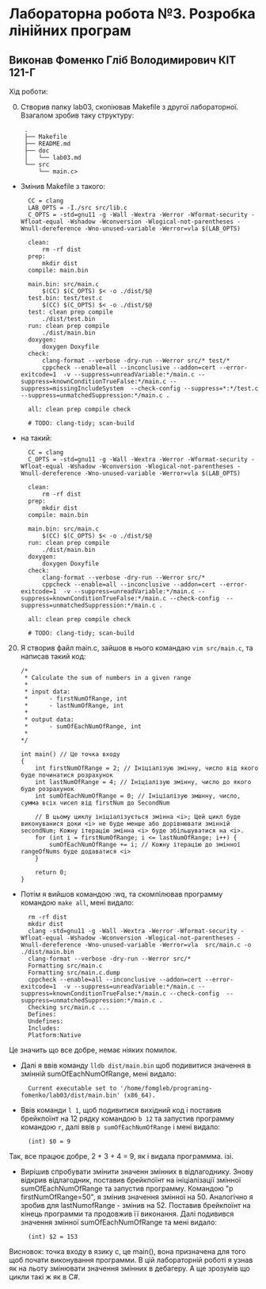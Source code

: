 # Лабораторна робота №3. Розробка лінійних програм #

## Виконав Фоменко Гліб Володимирович КІТ 121-Г ##

Хід роботи:

0. Створив папку lab03, скопіював Makefile з другої лабораторної. Взагалом зробив таку структуру:

		.
		├── Makefile
		├── README.md
		├── doc
		│   └── lab03.md
		└── src
		    └── main.c>
* Змінив Makefile з такого:

		CC = clang
		LAB_OPTS = -I./src src/lib.c
		C_OPTS = -std=gnu11 -g -Wall -Wextra -Werror -Wformat-security -Wfloat-equal -Wshadow -Wconversion -Wlogical-not-parentheses -Wnull-dereference -Wno-unused-variable -Werror=vla $(LAB_OPTS)

		clean:
			rm -rf dist
		prep:
			mkdir dist
		compile: main.bin

		main.bin: src/main.c
			$(CC) $(C_OPTS) $< -o ./dist/$@
		test.bin: test/test.c
			$(CC) $(C_OPTS) $< -o ./dist/$@
		test: clean prep compile
			./dist/test.bin
		run: clean prep compile
			./dist/main.bin
		doxygen:
			doxygen Doxyfile
		check:
			clang-format --verbose -dry-run --Werror src/* test/*
			cppcheck --enable=all --inconclusive --addon=cert --error-exitcode=1  -v --suppress=unreadVariable:*/main.c --suppress=knownConditionTrueFalse:*/main.c --suppress=missingIncludeSystem  --check-config --suppress=*:*/test.c  --suppress=unmatchedSuppression:*/main.c .

		all: clean prep compile check

		# TODO: clang-tidy; scan-build
* на такий:

		CC = clang
		C_OPTS = -std=gnu11 -g -Wall -Wextra -Werror -Wformat-security -Wfloat-equal -Wshadow -Wconversion -Wlogical-not-parentheses -Wnull-dereference -Wno-unused-variable -Werror=vla $(LAB_OPTS)

		clean:
			rm -rf dist
		prep:
			mkdir dist
		compile: main.bin

		main.bin: src/main.c
			$(CC) $(C_OPTS) $< -o ./dist/$@
		run: clean prep compile
			./dist/main.bin
		doxygen:
			doxygen Doxyfile
		check:
			clang-format --verbose -dry-run --Werror src/*
			cppcheck --enable=all --inconclusive --addon=cert --error-exitcode=1  -v --suppress=unreadVariable:*/main.c --suppress=knownConditionTrueFalse:*/main.c --check-config  --suppress=unmatchedSuppression:*/main.c .

		all: clean prep compile check

		# TODO: clang-tidy; scan-build
20. Я створив файл main.c, зайшов в нього командаю `vim src/main.c`, та написав такий код:

		/*
		 * Calculate the sum of numbers in a given range
		 *
		 * input data:
		 *      - firstNumOfRange, int
		 *      - lastNumOfRange, int
		 *
		 * output data:
		 *      - sumOfEachNumOfRange, int
		 *
		*/

		int main() // Це точка входу
		{
			int firstNumOfRange = 2; // Ініціалізую змінну, число від якого буде починатися розрахунок
			int lastNumOfRange = 4; // Ініціалізую змінну, число до якого буде розрахунок
			int sumOfEachNumOfRange = 0; // Ініціалізую змшнну, число, сумма всіх чисел від firstNum до SecondNum

			// В цьому циклу ініціалізується змінна <i>; Цей цикл буде виконуванися доки <i> не буде менше або дорівнювати змінній secondNum; Кожну ітерацію змінна <i> буде збільшуватися на <i>.
			for (int i = firstNumOfRange; i <= lastNumOfRange; i++) {
				sumOfEachNumOfRange += i; // Кожну ітерацію до змінної rangeOfNums буде додаватися <i>
			}

			return 0;
		}
* Потім я вийшов командою :wq, та скомпілював программу командою `make all`, мені видало:

		rm -rf dist
		mkdir dist
		clang -std=gnu11 -g -Wall -Wextra -Werror -Wformat-security -Wfloat-equal -Wshadow -Wconversion -Wlogical-not-parentheses -Wnull-dereference -Wno-unused-variable -Werror=vla  src/main.c -o ./dist/main.bin
		clang-format --verbose -dry-run --Werror src/*
		Formatting src/main.c
		Formatting src/main.c.dump
		cppcheck --enable=all --inconclusive --addon=cert --error-exitcode=1  -v --suppress=unreadVariable:*/main.c --suppress=knownConditionTrueFalse:*/main.c --check-config  --suppress=unmatchedSuppression:*/main.c .
		Checking src/main.c ...
		Defines:
		Undefines:
		Includes:
		Platform:Native

Це значить що все добре, немає ніяких помилок.
* Далі я ввів команду `lldb dist/main.bin` щоб подивитися значення в змінній sumOfEachNumOfRange, мені видало:

		Current executable set to '/home/fomgleb/programing-fomenko/lab03/dist/main.bin' (x86_64).
* Ввів команди `l 1`, щоб подивитися вихідний код і поставив брейкпоїнт на 12 рядку командою `b 12` та запустив программу командою `r`, далі ввів `p sumOfEachNumOfRange` і мені видало:

		(int) $0 = 9
Так, все працює добре, 2 + 3 + 4 = 9, як і видала программма. ізі.

* Вирішив спробувати змінити значенн змінних в відлагоднику. Знову відкрив відлагодник, поставив брейкпоїнт на ініціалізації змінної sumOfEachNumOfRange та запустив программу. Командою "p firstNumOfRange=50", я змінив значення змінної на 50. Аналогічно я зробив для lastNumofRange - змінив на 52. Поставив брейкпоїнт на кінець программи та продовжив її виконання. Далі подивився значення змінної sumOfEachNumOfRange та мені видало:

		(int) $2 = 153

Висновок: точка входу в язику с, це main(), вона призначена для того щоб почати виконування программи. В цій лабораторній роботі я узнав як на льоту змінювати значення змінних в дебагеру. А ще зрозумів що цикли такі ж як в С#.

